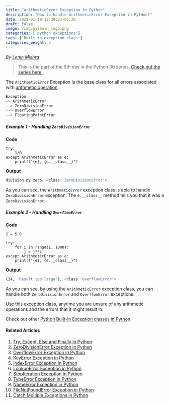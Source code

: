 ```yaml
---
title: "ArithmeticError Exception in Python"
description: "How to handle ArithmeticError Exception in Python?"
date: 2021-01-19T18:28:23+05:30
draft: false
image: /img/pylenin_logo.png
categories: ['python exceptions']
tags: ['Built-in exception class']
categories_weight: 2
---
```

<div class="sharethis-inline-follow-buttons"></div>

*By [Lenin Mishra](https://www.pylenin.com/authors/#lenin-mishra)*

> This is the part of the 9th day in the Python 30 series. [Check out the series here.](https://www.youtube.com/playlist?list=PLqEbL1vopgvuI-3wzwHqftEkH3AILozS5)

The `ArithmeticError` Exception is the base class for all errors associated with [arithmetic operation](https://www.pylenin.com/blogs/python-arithmetic-operators/).

```bash
Exception
-> ArithmeticError
--> ZeroDivisionError
--> OverflowError
--> FloatingPointError
```

##### Example 1 - Handling `ZeroDivisionError`

**Code**

```python3
try:
    1/0
except ArithmeticError as e:
    print(f"{e}, {e.__class__}")
```

**Output**

```bash
division by zero, <class 'ZeroDivisionError'>
```

As you can see, the `ArithmeticError` exception class is able to handle `ZeroDivisionError` exception. The `e.__class__` method tells you that it was a `ZeroDivisionError`.

##### Example 2 - Handling `OverflowError`

**Code**

```python3
j = 5.0

try:
    for i in range(1, 1000):
        j = j**i
except ArithmeticError as e:
    print(f"{e}, {e.__class__}")
```

**Output**

```bash
(34, 'Result too large'), <class 'OverflowError'>
```

As you can see, by using the `ArithmeticError` exception class, you can handle both `ZeroDivisionError` and `OverflowError` exceptions.

Use this exception class, anytime you are unsure of any arithmetic operations and the errors that it might result in.

Check out other [Python Built-in Exception classes in Python](https://www.pylenin.com/tags/built-in-exception-class/).

#### Related Articles

1. [Try, Except, Else and Finally in Python](https://www.pylenin.com/blogs/python-try-except-else-finally/)
2. [ZeroDivisionError Exception in Python](https://www.pylenin.com/blogs/zero-division-error-python/)
3. [OverflowError Exception in Python](https://www.pylenin.com/blogs/overflow-error-python/)   
4. [KeyError Exception in Python](https://www.pylenin.com/blogs/key-error-python/)
5. [IndexError Exception in Python](https://www.pylenin.com/blogs/index-error-python/)
6. [LookupError Exception in Python](https://www.pylenin.com/blogs/lookup-error-python/)
7. [StopIteration Exception in Python](https://www.pylenin.com/blogs/stop-iteration-error-python/)
8. [TypeError Exception in Python](https://www.pylenin.com/blogs/type-error-python/)
9. [NameError Exception in Python](https://www.pylenin.com/blogs/name-error-python/)
10. [FileNotFoundError Exception in Python](https://www.pylenin.com/blogs/file-not-found-error-python/)
11. [Catch Multiple Exceptions in Python](https://www.pylenin.com/blogs/catch-multiple-exceptions-python/)